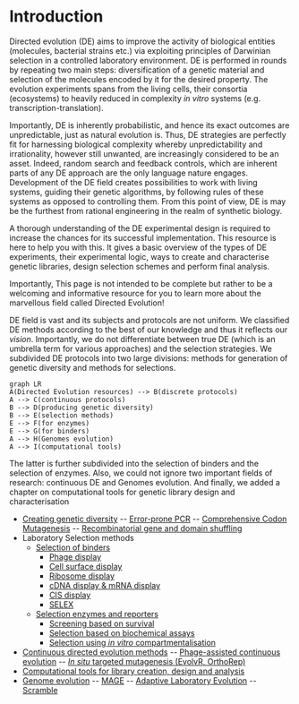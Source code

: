 # Introduction

Directed evolution (DE) aims to improve the activity of biological entities (molecules, bacterial strains etc.) via exploiting principles of Darwinian selection in a controlled laboratory environment. DE is performed in rounds by repeating two main steps: diversification of a genetic material and selection of the molecules encoded by it for the desired property. The evolution experiments spans from the living cells, their consortia (ecosystems) to heavily reduced in complexity *in vitro* systems (e.g. transcription-translation).

Importantly, DE is inherently probabilistic, and hence its exact outcomes are unpredictable, just as natural evolution is. Thus, DE strategies are perfectly fit for harnessing biological complexity whereby unpredictability and irrationality, however still unwanted, are increasingly considered to be an asset. Indeed, random search and feedback controls, which are inherent parts of any DE approach are the only language nature engages. Development of the DE field creates possibilities to work with living systems, guiding their genetic algorithms, by following rules of these systems as opposed to controlling them. From this point of view, DE is may be the furthest from rational engineering in the realm of synthetic biology.

A thorough understanding of the DE experimental design is required to increase the chances for its successful implementation. This resource is here to help you with this. It gives a basic overview of the types of DE experiments, their experimental logic, ways to create and characterise genetic libraries, design selection schemes and perform final analysis.

Importantly, This page is not intended to be complete but rather to be a welcoming and informative resource for you to learn more about the marvellous field called Directed Evolution!

DE field is vast and its subjects and protocols are not uniform. We classified DE methods according to the best of our knowledge and thus it reflects our *vision*. Importantly, we do not differentiate between true DE (which is an umbrella term for various approaches) and the selection strategies. We subdivided DE protocols into two large divisions: methods for generation of genetic diversity and methods for selections.

```mermaid
graph LR
A(Directed Evolution resources) --> B(discrete protocols)
A --> C(continuous protocols)
B --> D(producing genetic diversity)
B --> E(selection methods)
E --> F(for enzymes)
E --> G(for binders)
A --> H(Genomes evolution)
A --> I(computational tools)
```
The latter is further subdivided into the selection of binders and the selection of enzymes. Also, we could not ignore two important fields of research: continuous DE and Genomes evolution. And finally, we added  a chapter on computational tools for genetic library design and characterisation

- [Creating genetic diversity](genetic_diversity.md)
-- [Error-prone PCR](epPCR.md)
-- [Comprehensive Codon Mutagenesis](CCM.md)
-- [Recombinatorial gene and domain shuffling](gene_shuttling.md)
- Laboratory Selection methods
  - [Selection of binders](binders.md)
    - [Phage display](phage_display.md)
    - [Cell surface display](FACS_FADS.md)
    - [Ribosome display](ribodisplay.md)
    - [cDNA display & mRNA display](mRNAdisplay.md)
    - [CIS display](cisdisplay.md)
    - [SELEX](selex.md)
  - [Selection enzymes and reporters](enzymes.md)
    - [Screening based on survival](survival.md) 
    - [Selection based on biochemical assays](biochem.md)
    - [Selection using *in vitro* compartmentalisation](CBL.md)
- [Continuous directed evolution methods](continuous.md)
-- [Phage-assisted continuous evolution](PACE_PANCE.md)
-- [*In situ* targeted mutagenesis (EvolvR, OrthoRep)](insitu_mut.md)
- [Computational tools for library creation, design and analysis](computational.md)
- [Genome evolution](genomes.md)
-- [MAGE](mage.md)
-- [Adaptive Laboratory Evolution](ALE.md)
-- [Scramble](scramble.md)





